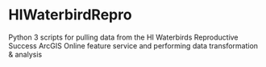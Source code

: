 # HIWaterbirdRepro
Python 3 scripts for pulling data from the HI Waterbirds Reproductive Success ArcGIS Online feature service and performing data transformation &amp; analysis
